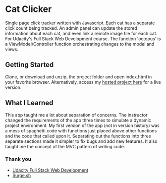 # Cat Clicker

Single page click tracker written with Javascript. Each cat has a separate click count being tracked. An admin panel can update the stored information about each cat, and even link a remote image file for each cat. For Udacity's Full Stack Web Development course. The function 'octopus' is a ViewModel/Controller function orchestrating changes to the model and views.

## Getting Started
Clone, or download and unzip, the project folder and open index.html in your favorite browser. Alternatively, access my [hosted project here](http://nondescript-nation.surge.sh) for a live version.

## What I Learned
This app taught me a lot about separation of concerns. The instructor changed the requirements of the app three times to simulate a dynamic project environment. My first version of the app (not in version history) was a mess of spaghetti code with functions just placed above other functions and the code that called upon it. Separating out the functions into three separate sections made it simpler to fix bugs and add new features. It also taught me the concept of the MVC pattern of writing code.

### Thank you
- [Udacity Full Stack Web Development](http://www.udacity.com/course/full-stack-web-developer-nanodegree--nd004)
- [Surge.sh](http://surge.sh)
